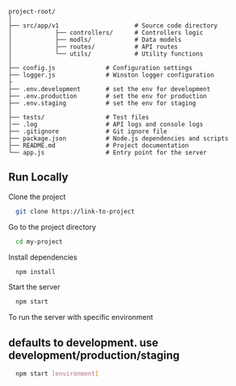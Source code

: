 ```
project-root/
│
├── src/app/v1                     # Source code directory
│            ├── controllers/      # Controllers logic
│            ├── modls/            # Data models
│            ├── routes/           # API routes
│            └── utils/            # Utility functions
│
├── config.js              # Configuration settings
├── logger.js              # Winston logger configuration
├
├── .env.development       # set the env for development
├── .env.production        # set the env for production
├── .env.staging           # set the env for staging
│
├── tests/                 # Test files
│── .log                   # API logs and console logs
├── .gitignore             # Git ignore file
├── package.json           # Node.js dependencies and scripts
├── README.md              # Project documentation
└── app.js                 # Entry point for the server

```



## Run Locally

Clone the project

```bash
  git clone https://link-to-project
```

Go to the project directory

```bash
  cd my-project
```

Install dependencies

```bash
  npm install
```

Start the server

```bash
  npm start
```
To run the server with specific environment
## defaults to development. use development/production/staging
```bash 
  npm start [environment]
```



